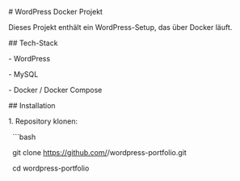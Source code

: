 \# WordPress Docker Projekt



Dieses Projekt enthält ein WordPress-Setup, das über Docker läuft. 



\## Tech-Stack

\- WordPress

\- MySQL

\- Docker / Docker Compose



\## Installation



1\. Repository klonen:

&nbsp;  ```bash

&nbsp;  git clone https://github.com/<dein-username>/wordpress-portfolio.git

&nbsp;  cd wordpress-portfolio




